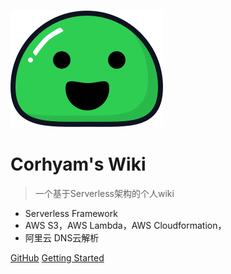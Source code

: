 
![logo](_icon/icon2.svg)

#  Corhyam's Wiki

> 一个基于Serverless架构的个人wiki

- Serverless Framework
- AWS S3，AWS Lambda，AWS Cloudformation，
- 阿里云 DNS云解析

[GitHub](https://github.com/corhyam)
[Getting Started](README.md)